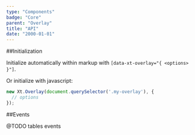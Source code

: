 ```yaml
---
type: "Components"
badge: "Core"
parent: "Overlay"
title: "API"
date: "2000-01-01"
---
```


##Initialization

Initialize automatically within markup with `[data-xt-overlay="{ <options> }"]`.

Or initialize with javascript:

```jsx
new Xt.Overlay(document.querySelector('.my-overlay'), {
  // options
});
```

##Events

@TODO tables events
